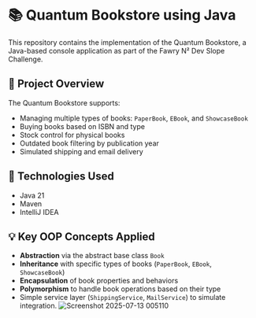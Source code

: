 # 📚 Quantum Bookstore using Java

This repository contains the implementation of the Quantum Bookstore, a Java-based console application as part of the Fawry N² Dev Slope Challenge.

## 🚀 Project Overview

The Quantum Bookstore supports:
- Managing multiple types of books: `PaperBook`, `EBook`, and `ShowcaseBook`
- Buying books based on ISBN and type
- Stock control for physical books
- Outdated book filtering by publication year
- Simulated shipping and email delivery

## 🧱 Technologies Used

- Java 21
- Maven 
- IntelliJ IDEA 

## 💡 Key OOP Concepts Applied

- **Abstraction** via the abstract base class `Book`
- **Inheritance** with specific types of books (`PaperBook`, `EBook`, `ShowcaseBook`)
- **Encapsulation** of book properties and behaviors
- **Polymorphism** to handle book operations based on their type
- Simple service layer (`ShippingService`, `MailService`) to simulate integration.
![Screenshot 2025-07-13 005110](https://github.com/user-attachments/assets/aa6fc138-992e-49cd-b5ba-4319e9895771)

